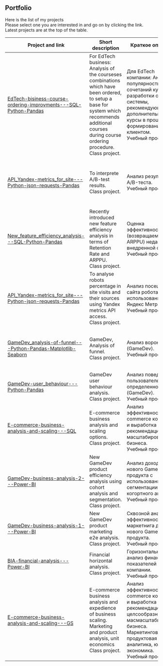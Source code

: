 ## Portfolio
Here is the list of my projects  
Please select one you are interested in and go on by clicking the link.   
Latest projects are at the top of the table.

| Project and link | Short description | Краткое описание | Tools |
|---|---|---|---|
|[EdTech-bisiness-course-ordering-improvments---SQL-Python-Pandas](https://github.com/realseich/Complex-task--SQL-Python)|For EdTech business: Analysis of the courseses combinations which have been ordered, to setup a base for system which recommends additional courses during course ordering procedure.<br />Сlass project.| Для EdTech компании: Анализ популярности сочетаний курсов для разработки основы системы, рекомендующей дополнительные курсы в процессе формирования заказа клиентом.<br />Учебный проект.|PostgreSQL,<br />Python with Pandas, psycopg2, Matplotlib, Seaborn<br />(Jupyter Notebook)|
|[API_Yandex-metrics_for_site---Python-json-requests-Pandas](https://github.com/realseich/A-B_test_results_interpretation---Python-Pandas-Matplotlib-SciPy)|To interprete A/B-test results.<br />Сlass project.| Анализ результатов A/B-теста.<br />Учебный проект.|Python with Pandas,<br />SciPy, Numpy and Math,<br />Matplotlib<br />(Jupyter Notebook)|
|[New_feature_efficiency_analysis---SQL-Python-Pandas](https://github.com/realseich/New_feature_efficiency_analysis---SQL-Python-Pandas)|Recently introduced new feature efficiency analysis in terms of Retention Rate and ARPPU.<br />Сlass project.| Оценка эффективности (возвращаемость, ARPPU) недавно внедренной фичи.<br />Учебный проект.|PostgreSQL,<br />Python with Pandas, NumPy, psycopg2, Matplotlib, Seaborn<br />(Jupyter Notebook)|
|[API_Yandex-metrics_for_site---Python-json-requests-Pandas](https://github.com/realseich/API_Yandex-metrics_for_site---Python-json-requests-Pandas)|To analyse robots percentage in site visits and their sources using Yandex metrics API access.<br />Сlass project.| Анализ посещений сайта роботами с использованием API Яндекс Метрики.<br />Учебный проект.|Python with Pandas,<br />json, requests,<br />Matplotlib and Seaborn<br />(Jupyter Notebook)|
|[GameDev_analysis-of-funnel---Python-Pandas-Matplotlib-Seaborn](https://github.com/realseich/GameDev_analysis-of-funnel---Python-Pandas-Matplotlib-Seaborn)|GameDev, Analysis of funnel.<br />Сlass project.| Анализ воронки (GameDev).<br />Учебный проект.|Python with Pandas,<br />Matplotlib and Seaborn<br />(Jupyter Notebook)|
|[GameDev-user_behaviour---Python-Pandas](https://github.com/realseich/GameDev-user_behaviour---Python-Pandas)|GameDev user behaviour analysis.<br />Сlass project.| Анализ поведения пользователей определенной игры (GameDev).<br />Учебный проект.|Python with Pandas<br />(Jupyter Notebook)|
|[E-commerce-business-analysis-and-scaling---SQL](https://github.com/realseich/E-commerce-business-analysis-and-scaling---SQL)|E-commerce business analysis and scaling options.<br />Class project.| Анализ эффективности E-commerce компании и выработка рекомендаций по масштабированию бизнеса.<br />Учебный проект.|PostgreSQL,<br />Metabase for visualization|
|[GameDev-business-analysis-2---Power-BI](https://github.com/realseich/GameDev-business-analysis---Power-BI)|New GameDev product efficiency analysis using cohort analysis and segmentation.<br />Class project.| Анализ доходности нового GameDev продукта с использованием сегментации и когортного анализа.<br />Учебный проект.|MS Power BI|
|[GameDev-business-analysis-1---Power-BI](https://github.com/realseich/GameDev-business-analysis-1---Power-BI)|New GameDev product marketing e2e analysis.<br />Class project.| Сквозной анализ эффективности маркетнига для нового GameDev продукта.<br />Учебный проект.|MS Power BI|
|[BIA-financial-analysis---Power-BI](https://github.com/realseich/BIA-financial-analysis---Power-BI)|Financial horizontal analysis.<br />Class project.| Горизонтальный анализ финансовых показателей компании.<br />Учебный проект.|MS Power BI|
|[E-commerce-business-analysis-and-scaling---GS](https://github.com/realseich/E-commerce-business-analysis-and-scaling---GS)|E-commerce business analysis and expedience of business scaling.<br />Marketing and product analysis, unit economics<br />Class project.| Анализ эффективности E-commerce компании и выработка рекомендаций по целсообразности масмасштабирования бизнеса.<br />Маркетинговая и продуктовая аналитика, юнит-экономика.<br />Учебный проект.|Google Sheets|
